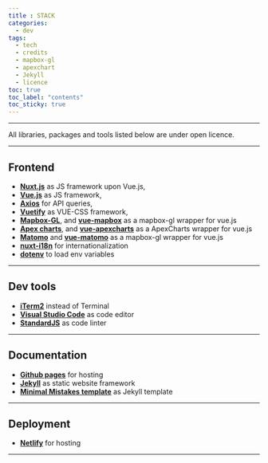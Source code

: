 ```yaml
---
title : STACK
categories:
  - dev
tags:
  - tech
  - credits
  - mapbox-gl
  - apexchart
  - Jekyll
  - licence
toc: true
toc_label: "contents"
toc_sticky: true
---
```


-----

All libraries, packages and tools listed below are under open licence.

-----

## Frontend
  - **[Nuxt.js](https://nuxtjs.org/)** as JS framework upon Vue.js, 
  - **[Vue.js](https://vuejs.org/)** as JS framework, 
  - **[Axios](https://github.com/axios/axios)** for API queries, 
  - **[Vuetify](https://vuetifyjs.com)** as VUE-CSS framework, 
  - **[Mapbox-GL](https://docs.mapbox.com/mapbox-gl-js/api/)**, and **[vue-mapbox](https://soal.github.io/vue-mapbox/)** as a mapbox-gl wrapper for vue.js
  - **[Apex charts](https://apexcharts.com/)**, and **[vue-apexcharts](https://apexcharts.com/docs/vue-charts/)** as a ApexCharts wrapper for vue.js
  - **[Matomo](https://matomo.org/)** and **[vue-matomo](https://www.npmjs.com/package/vue-matomo)** as a mapbox-gl wrapper for vue.js
  - **[nuxt-i18n](https://github.com/nuxt-community/nuxt-i18n)** for internationalization
  - **[dotenv](https://www.npmjs.com/package/dotenv)** to load env variables
  <!-- - **[Vue-json-editor](https://github.com/dirkliu/vue-json-editor)** for configuration edition in the back-office -->
  <!-- - **[cookie-parser](https://github.com/expressjs/cookie-parser)** and **[js-cookie](https://github.com/js-cookie/js-cookie)** for cookies management -->
  <!-- - **[Leaflet](https://leafletjs.com)**, **[Vue2Leaflet](https://github.com/KoRiGaN/Vue2Leaflet)**, and **[PruneCluster](https://github.com/SINTEF-9012/PruneCluster)** for map layout -->


<!-- -------

## Server
  - **[Ubuntu 18.04]()**, 
  - **[NGINX](https://www.nginx.com/)**, 
  - hosted in **[Digital Ocean](http://digitalocean.com/)**, 
  - domain name from **[NameCheap](http://namecheap.com/)** -->

----------

## Dev tools
  <!-- - **[Docker](https://www.docker.com/)**... also check this [introduction to Docker](https://guillim.github.io/docker/2018/11/18/docker-hands-on-intro.html) -->
  - **[iTerm2](https://www.iterm2.com/)** instead of Terminal
  - **[Visual Studio Code](https://code.visualstudio.com/)** as code editor
  - **[StandardJS](https://standardjs.com/#install)** as code linter

----------

## Documentation
  - **[Github pages](https://pages.github.com/)** for hosting
  - **[Jekyll](https://jekyllrb.com/)** as static website framework
  - **[Minimal Mistakes template](https://mmistakes.github.io/minimal-mistakes/docs/quick-start-guide/)** as Jekyll template

<!-- ---------

## Others
  - **[Visual Understanding Environment](https://vue.tufts.edu/index.cfm)** to draw clean blueprints and mindmaps -->

------------
## Deployment

  - **[Netlify](https://netlify.com)** for hosting

---------

<br>
<br>
